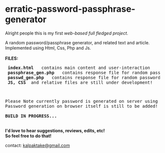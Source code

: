 # erratic-password-passphrase-generator
Alright people this is my first <i>web-based full fledged project</i>. <br/>

A random password/passphrase generator, and related text and article.  <br/>
Implemented using Html, Css, Php and Js. <br/>
<br/>
<b>FILES:</b>
<pre>
<strong> index.html </strong>  contains main content and user-interaction 
<strong> passphrase_gen.php </strong>  contains response file for random passphrase generation 
<strong> passwd_gen.php </strong>  contains response file for random password generation  
<strong> JS, CSS </strong> and relative files are still under development! 
</pre>

<br/>

<pre>
Please Note currently password is generated on server using PHP and sent over internet to users browser.
Password generation on browser itself is still to be added!

<b>BUILD IN PROGRESS...</b>
</pre>

<br/>
<strong>I'd love to hear suggestions, reviews, edits, etc! <br/>
So feel free to do that!</strong> <br/>

contact: kalpaktake@gmail.com

